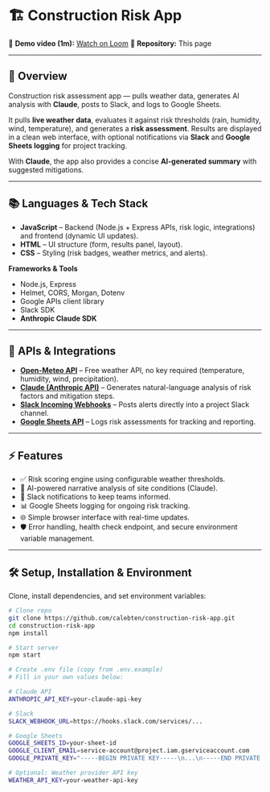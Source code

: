 # 🏗️ Construction Risk App

🎥 **Demo video (1m):** [Watch on Loom](https://www.loom.com/share/9d751034497d470d854435f5c399bf51?sid=de96b48b-841e-4cf3-91c3-75faec959578) 
📂 **Repository:** This page  

---

## 🚀 Overview
Construction risk assessment app — pulls weather data, generates AI analysis with **Claude**, posts to Slack, and logs to Google Sheets.  

It pulls **live weather data**, evaluates it against risk thresholds (rain, humidity, wind, temperature), and generates a **risk assessment**. Results are displayed in a clean web interface, with optional notifications via **Slack** and **Google Sheets logging** for project tracking.  

With **Claude**, the app also provides a concise **AI-generated summary** with suggested mitigations.  

---

## 📚 Languages & Tech Stack

- **JavaScript** – Backend (Node.js + Express APIs, risk logic, integrations) and frontend (dynamic UI updates).  
- **HTML** – UI structure (form, results panel, layout).  
- **CSS** – Styling (risk badges, weather metrics, and alerts).  

**Frameworks & Tools**  
- Node.js, Express  
- Helmet, CORS, Morgan, Dotenv  
- Google APIs client library  
- Slack SDK  
- **Anthropic Claude SDK**  

---

## 🔌 APIs & Integrations

- **[Open-Meteo API](https://open-meteo.com/)** – Free weather API, no key required (temperature, humidity, wind, precipitation).  
- **[Claude (Anthropic API)](https://www.anthropic.com/)** – Generates natural-language analysis of risk factors and mitigation steps.  
- **[Slack Incoming Webhooks](https://api.slack.com/messaging/webhooks)** – Posts alerts directly into a project Slack channel.  
- **[Google Sheets API](https://developers.google.com/sheets/api/)** – Logs risk assessments for tracking and reporting.  

---

## ⚡ Features

- ✅ Risk scoring engine using configurable weather thresholds.  
- 🧠 AI-powered narrative analysis of site conditions (Claude).  
- 🔔 Slack notifications to keep teams informed.  
- 📊 Google Sheets logging for ongoing risk tracking.  
- 🌐 Simple browser interface with real-time updates.  
- 🛡️ Error handling, health check endpoint, and secure environment variable management.  

---

## 🛠️ Setup, Installation & Environment

Clone, install dependencies, and set environment variables:

```bash
# Clone repo
git clone https://github.com/calebten/construction-risk-app.git
cd construction-risk-app
npm install

# Start server
npm start

# Create .env file (copy from .env.example)
# Fill in your own values below:

# Claude API
ANTHROPIC_API_KEY=your-claude-api-key

# Slack
SLACK_WEBHOOK_URL=https://hooks.slack.com/services/...

# Google Sheets
GOOGLE_SHEETS_ID=your-sheet-id
GOOGLE_CLIENT_EMAIL=service-account@project.iam.gserviceaccount.com
GOOGLE_PRIVATE_KEY="-----BEGIN PRIVATE KEY-----\n...\n-----END PRIVATE KEY-----\n"

# Optional: Weather provider API key
WEATHER_API_KEY=your-weather-api-key
